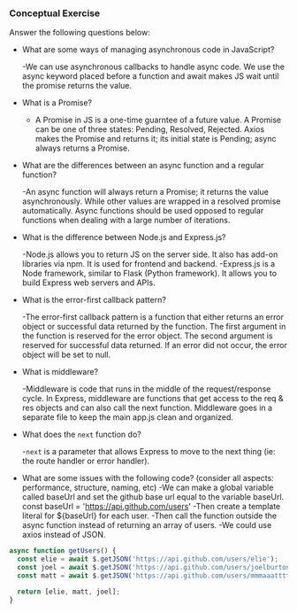 ### Conceptual Exercise

Answer the following questions below:

- What are some ways of managing asynchronous code in JavaScript?

  -We can use asynchronous callbacks to handle async code. We use the async keyword placed before a function and await makes JS wait until the promise returns the value.

- What is a Promise?

  - A Promise in JS is a one-time guarntee of a future value. A Promise can be one of three states: Pending, Resolved, Rejected. Axios makes the Promise and returns it; its initial state is Pending; async always returns a Promise.

- What are the differences between an async function and a regular function?

  -An async function will always return a Promise; it returns the value asynchronously. While other values are wrapped in a resolved promise automatically. Async functions should be used opposed to regular functions when dealing with a large number of iterations.

- What is the difference between Node.js and Express.js?

  -Node.js allows you to return JS on the server side. It also has add-on libraries via npm. It is used for frontend and backend.
  -Express.js is a Node framework, similar to Flask (Python framework). It allows you to build Express web servers and APIs.

- What is the error-first callback pattern?

  -The error-first callback pattern is a function that either returns an error object or successful data returned by the function. The first argument in the function is reserved for the error object. The second argument is reserved for successful data returned. If an error did not occur, the error object will be set to null.

- What is middleware?

  -Middleware is code that runs in the middle of the request/response cycle. In Express, middleware are functions that get access to the req & res objects and can also call the next function. Middleware goes in a separate file to keep the main app.js clean and organized.

- What does the `next` function do?

  -`next` is a parameter that allows Express to move to the next thing (ie: the route handler or error handler).

- What are some issues with the following code? (consider all aspects: performance, structure, naming, etc)
  -We can make a global variable called baseUrl and set the github base url equal to the variable baseUrl. const baseUrl = 'https://api.github.com/users'
  -Then create a template literal for ${baseUrl} for each user.
  -Then call the function outside the async function instead of returning an array of users.
  -We could use axios instead of JSON.

```js
async function getUsers() {
  const elie = await $.getJSON('https://api.github.com/users/elie');
  const joel = await $.getJSON('https://api.github.com/users/joelburton');
  const matt = await $.getJSON('https://api.github.com/users/mmmaaatttttt');

  return [elie, matt, joel];
}
```
